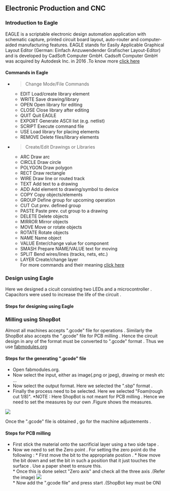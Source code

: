 ## Electronic Production and CNC 

### Introduction to Eagle

EAGLE is a scriptable electronic design automation application with schematic capture, printed circuit board layout, auto-router and computer-aided manufacturing features. EAGLE stands for Easily Applicable Graphical Layout Editor (German: Einfach Anzuwendender Grafischer Layout-Editor) and is developed by CadSoft Computer GmbH. Cadsoft Computer GmbH was acquired by Autodesk Inc. in 2016 .To know more [click here](https://en.wikipedia.org/wiki/EAGLE_(program))

#### Commands in Eagle

* > Change Mode/File Commands

    * EDIT	Load/create library element
    * WRITE	Save drawing/library
    * OPEN	Open library for editing
    * CLOSE	Close library after editing
    * QUIT	Quit EAGLE
    * EXPORT	Generate ASCII list (e.g. netlist)
    * SCRIPT	Execute command file
    * USE	Load library for placing elements
    * REMOVE	Delete files/library elements

* > Create/Edit Drawings or Libraries

    * ARC	Draw arc
    * CIRCLE	Draw circle
    * POLYGON	Draw polygon
    * RECT	Draw rectangle
    * WIRE	Draw line or routed track
    * TEXT	Add text to a drawing
    * ADD	Add element to drawing/symbol to device
    * COPY	Copy objects/elements
    * GROUP	Define group for upcoming operation
    * CUT	Cut prev. defined group
    * PASTE	Paste prev. cut group to a drawing
    * DELETE	Delete objects
    * MIRROR	Mirror objects
    * MOVE	Move or rotate objects
    * ROTATE	Rotate objects
    * NAME	Name object
    * VALUE	Enter/change value for component
    * SMASH	Prepare NAME/VALUE text for moving
    * SPLIT	Bend wires/lines (tracks, nets, etc.)
    * LAYER	Create/change layer<br/>
For more commands and their meaning [click here](http://web.mit.edu/xavid/arch/i386_rhel4/help/24.htm)

### Design using Eagle

   Here we designed a cicuit consisting two LEDs and a microcontroller . Capacitors were used to increase the life of the circuit .
    
#### Steps for designing using Eagle


### Milling using ShopBot

   Almost all machines accepts ".gcode" file for operations . Similarly the ShopBot also accepts the ".gcode" file for PCB milling . Hence the circuit design in any of the format must be converted to ".gcode" format . Thus we use [fabmodules.org](http://fabmodules.org/)

#### Steps for the generating ".gcode" file 

* Open fabmodules.org.
* Now select the input, either as image(.png or jpeg), drawing or mesh etc ...
* Now select the output format. Here we selected the ".sbp" format .
* Finally the process need to be selected. Here we selected "Foam(rough cut 1/8)".
*NOTE : Here ShopBot is not meant for PCB milling . Hence we need to set the measures by our own .Figure shows the measures.
<img src="http://jitheeshk.github.io/electronics.github.io/Screenshot (45).png">

Once the ".gcode" file is obtained , go for the machine adjustements .

#### Steps for PCB milling

* First stick the material onto the sacrificial layer using a two side tape .
* Now we need to set the Zero point . For setting the zero point do the following :
         * First move the bit to the appropriate postion .
         * Now move the bit down and set the bit in such a position that it just touches the surface . Use a paper sheet to ensure this.<br/> 
         * Once this is done select "Zero axis" and check all the three axis .(Refer the image)
         <img src="http://jitheeshk.github.io/electronics.github.io/control.png"><br/>
         * Now add the ".gcode file" and press start .(ShopBot key must be ON)
